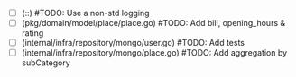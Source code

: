 - [ ] (::)
      #TODO: Use a non-std logging
- [ ] (pkg/domain/model/place/place.go)
      #TODO: Add bill, opening_hours & rating
- [ ] (internal/infra/repository/mongo/user.go)
      #TODO: Add tests
- [ ] (internal/infra/repository/mongo/place.go)
      #TODO: Add aggregation by subCategory
